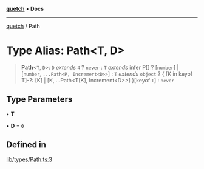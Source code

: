 [**quetch**](../README.md) • **Docs**

***

[quetch](../README.md) / Path

# Type Alias: Path\<T, D\>

> **Path**\<`T`, `D`\>: `D` *extends* `4` ? `never` : `T` *extends* infer P[] ? [`number`] \| [`number`, `...Path<P, Increment<D>>`] : `T` *extends* `object` ? \{ \[K in keyof T\]-?: \[K\] \| \[K, ...Path\<T\[K\], Increment\<D\>\>\] \}\[keyof `T`\] : `never`

## Type Parameters

• **T**

• **D** = `0`

## Defined in

[lib/types/Path.ts:3](https://github.com/nevoland/quetch/blob/b70842cb9761fe7c217edef26e0fbc90449abccb/lib/types/Path.ts#L3)
